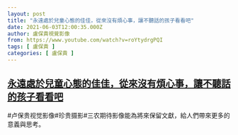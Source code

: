 ```yaml
---
layout: post
title: "永遠處於兒童心態的佳佳，從來沒有煩心事，讓不聽話的孩子看看吧"
date: 2021-06-03T12:00:35.000Z
author: 盧保貴視覺影像
from: https://www.youtube.com/watch?v=roYtydrgPQI
tags: [ 盧保貴 ]
categories: [ 盧保貴 ]
---
```

<!--1622721635000-->
[永遠處於兒童心態的佳佳，從來沒有煩心事，讓不聽話的孩子看看吧](https://www.youtube.com/watch?v=roYtydrgPQI)
------

<div>
#卢保贵视觉影像#珍贵摄影#三农期待影像能為將來保留文獻，給人們帶來更多的意義與思考。
</div>
